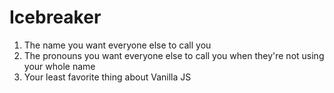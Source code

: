 
# Icebreaker
1. The name you want everyone else to call you
2. The pronouns you want everyone else to call you 
   when they're not using your whole name
3. Your least favorite thing about Vanilla JS
